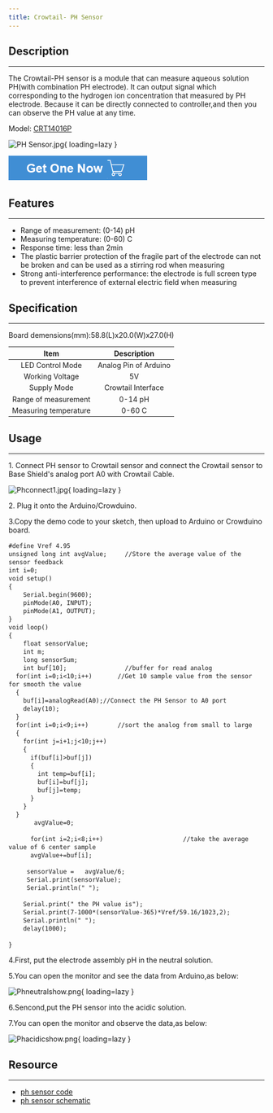 ```yaml
---
title: Crowtail- PH Sensor
---
```


## Description
-----------

The Crowtail-PH sensor is a module that can measure aqueous solution PH(with combination PH electrode). It can output signal which corresponding to the hydrogen ion concentration that measured by PH electrode. Because it can be directly connected to controller,and then you can observe the PH value at any time.

Model: [CRT14016P](https://www.elecrow.com/crowtail-ph-sensor.html)

![PH Sensor.jpg](https://wiki.elecrow.com/images/thumb/3/3f/PH_Sensor.jpg/500px-PH_Sensor.jpg){ loading=lazy }

[![Alt text](../../assets/images/Get_one_now.png)](https://www.elecrow.com/crowtail-ph-sensor.html?wiki "Title text")

## Features
--------

- Range of measurement: (0-14) pH
- Measuring temperature: (0-60) C
- Response time: less than 2min
- The plastic barrier protection of the fragile part of the electrode can not be broken and can be used as a stirring rod when measuring
- Strong anti-interference performance: the electrode is full screen type to prevent interference of external electric field when measuring

## Specification
-------------

Board demensions(mm):58.8(L)x20.0(W)x27.0(H)

| Item | Description |
|:-:|:-:|
| LED Control Mode | Analog Pin of Arduino |
| Working Voltage | 5V |
| Supply Mode | Crowtail Interface |
| Range of measurement | 0-14 pH |
| Measuring temperature | 0-60 C |

## Usage
-----

1\. Connect PH sensor to Crowtail sensor and connect the Crowtail sensor to Base Shield's analog port A0 with Crowtail Cable.

![Phconnect1.jpg](https://wiki.elecrow.com/images/thumb/c/c0/Phconnect1.jpg/500px-Phconnect1.jpg){ loading=lazy }

2\. Plug it onto the Arduino/Crowduino.

3.Copy the demo code to your sketch, then upload to Arduino or Crowduino board.

```
#define Vref 4.95
unsigned long int avgValue;     //Store the average value of the sensor feedback
int i=0;
void setup()
{
    Serial.begin(9600);
    pinMode(A0, INPUT);
    pinMode(A1, OUTPUT);
}
void loop()
{
    float sensorValue;
    int m;
    long sensorSum;
    int buf[10];                //buffer for read analog
  for(int i=0;i<10;i++)       //Get 10 sample value from the sensor for smooth the value
  { 
    buf[i]=analogRead(A0);//Connect the PH Sensor to A0 port
    delay(10);
  }
  for(int i=0;i<9;i++)        //sort the analog from small to large
  {
    for(int j=i+1;j<10;j++)
    {
      if(buf[i]>buf[j])
      {
        int temp=buf[i];
        buf[i]=buf[j];
        buf[j]=temp;
      }
    }
  }
       avgValue=0;
 
      for(int i=2;i<8;i++)                      //take the average value of 6 center sample
      avgValue+=buf[i];
    
     sensorValue =   avgValue/6;
     Serial.print(sensorValue);
     Serial.println(" ");

    Serial.print(" the PH value is");
    Serial.print(7-1000*(sensorValue-365)*Vref/59.16/1023,2);
    Serial.println(" ");
    delay(1000);

}
```

4.First, put the electrode assembly pH in the neutral solution.

5.You can open the monitor and see the data from Arduino,as below:

![Phneutralshow.png](https://wiki.elecrow.com/images/thumb/e/ef/Phneutralshow.png/500px-Phneutralshow.png){ loading=lazy }

6.Sencond,put the PH sensor into the acidic solution.

7.You can open the monitor and observe the data,as below:

![Phacidicshow.png](https://wiki.elecrow.com/images/thumb/8/8d/Phacidicshow.png/500px-Phacidicshow.png){ loading=lazy }

## Resource
--------

- [ph sensor code](../../files/Ph-sensor-code-zip.md)
- [ph sensor schematic](../../files/Ph-sensor-schematic-zip.md)